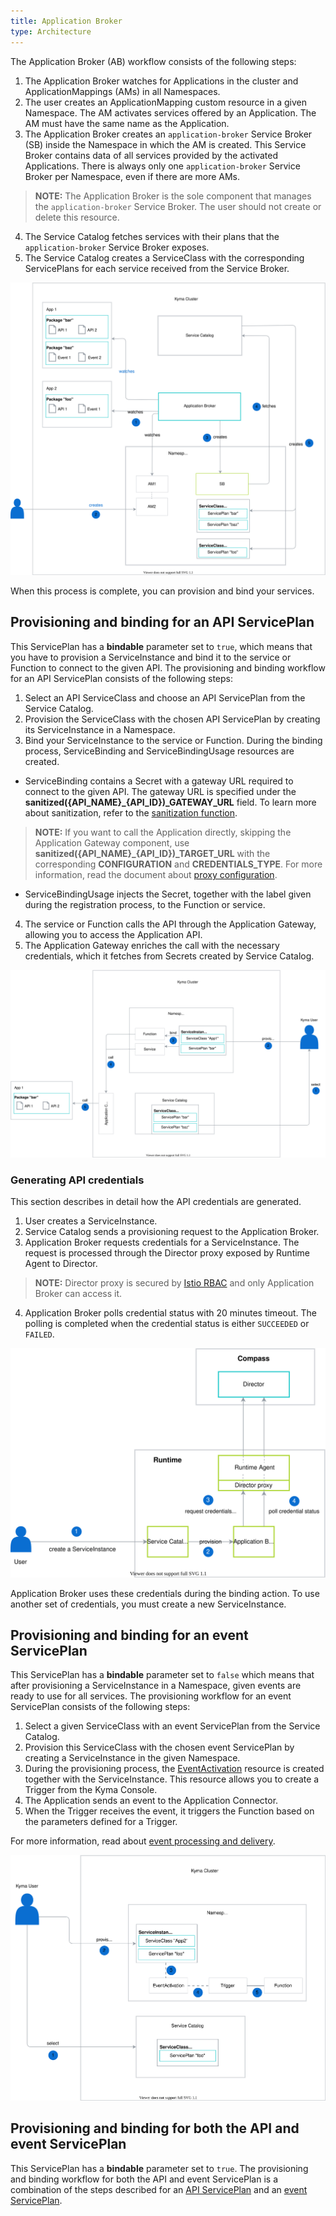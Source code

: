 ```yaml
---
title: Application Broker
type: Architecture
---
```


The Application Broker (AB) workflow consists of the following steps:

1. The Application Broker watches for Applications in the cluster and ApplicationMappings (AMs) in all Namespaces.
2. The user creates an ApplicationMapping custom resource in a given Namespace. The AM activates services offered by an Application. The AM must have the same name as the Application.
3. The Application Broker creates an `application-broker` Service Broker (SB) inside the Namespace in which the AM is created. This Service Broker contains data of all services provided by the activated Applications. There is always only one `application-broker` Service Broker per Namespace, even if there are more AMs.
>**NOTE:** The Application Broker is the sole component that manages the `application-broker` Service Broker. The user should not create or delete this resource.

4. The Service Catalog fetches services with their plans that the `application-broker` Service Broker exposes.
5. The Service Catalog creates a ServiceClass with the corresponding ServicePlans for each service received from the Service Broker.

![AB architecture](./assets/004-AB-architecture.svg)

When this process is complete, you can provision and bind your services.

## Provisioning and binding for an API ServicePlan

This ServicePlan has a **bindable** parameter set to `true`, which means that you have to provision a ServiceInstance and bind it to the service or Function to connect to the given API. The provisioning and binding workflow for an API ServicePlan consists of the following steps:

1. Select an API ServiceClass and choose an API ServicePlan from the Service Catalog.
2. Provision the ServiceClass with the chosen API ServicePlan by creating its ServiceInstance in a Namespace.
3. Bind your ServiceInstance to the service or Function. During the binding process, ServiceBinding and ServiceBindingUsage resources are created.
  * ServiceBinding contains a Secret with a gateway URL required to connect to the given API. The gateway URL is specified under the **sanitized({API\_NAME}_{API_ID})_GATEWAY_URL** field. To learn more about sanitization, refer to the [sanitization function](https://github.com/kyma-project/kyma/blob/master/components/application-broker/internal/broker/bind_creds_renderer.go#L109).
>**NOTE:** If you want to call the Application directly, skipping the Application Gateway component, use **sanitized({API\_NAME}_{API_ID})_TARGET_URL** with the corresponding **CONFIGURATION** and **CREDENTIALS_TYPE**. For more information, read the document about [proxy configuration](https://kyma-project.io/docs/components/application-connector#details-application-gateway-proxy-configuration).
  * ServiceBindingUsage injects the Secret, together with the label given during the registration process, to the Function or service.
4. The service or Function calls the API through the Application Gateway, allowing you to access the Application API.
5. The Application Gateway enriches the call with the necessary credentials, which it fetches from Secrets created by Service Catalog.

![API ServicePlan](./assets/005-AB-API-service-plan.svg)

### Generating API credentials

This section describes in detail how the API credentials are generated.

1. User creates a ServiceInstance.
2. Service Catalog sends a provisioning request to the Application Broker.
3. Application Broker requests credentials for a ServiceInstance. The request is processed through the Director proxy exposed by Runtime Agent to Director.
>**NOTE:** Director proxy is secured by [Istio RBAC](https://github.com/kyma-project/kyma/blob/master/resources/compass-runtime-agent/templates/istio-rbac.yaml) and only Application Broker can access it.

4. Application Broker polls credential status with 20 minutes timeout. The polling is completed when the credential status is either `SUCCEEDED` or `FAILED`.

![Credentials flow](./assets/api-credentials-flow.svg)

Application Broker uses these credentials during the binding action. To use another set of credentials, you must create a new ServiceInstance.

## Provisioning and binding for an event ServicePlan

This ServicePlan has a **bindable** parameter set to `false` which means that after provisioning a ServiceInstance in a Namespace, given events are ready to use for all services. The provisioning workflow for an event ServicePlan consists of the following steps:

1. Select a given ServiceClass with an event ServicePlan from the Service Catalog.
2. Provision this ServiceClass with the chosen event ServicePlan by creating a ServiceInstance in the given Namespace.
3. During the provisioning process, the [EventActivation](/components/application-connector/#custom-resource-event-activation) resource is created together with the ServiceInstance. This resource allows you to create a Trigger from the Kyma Console.
4. The Application sends an event to the Application Connector.
5. When the Trigger receives the event, it triggers the Function based on the parameters defined for a Trigger.

For more information, read about [event processing and delivery](/components/event-mesh/#details-event-processing-and-delivery).

![Event ServicePlan](./assets/006-AB-event-service-plan.svg)

## Provisioning and binding for both the API and event ServicePlan

This ServicePlan has a **bindable** parameter set to `true`.
The provisioning and binding workflow for both the API and event ServicePlan is a combination of the steps described for an [API ServicePlan](#architecture-the-application-broker-architecture-provisioning-and-binding-for-an-api-serviceplan) and an [event ServicePlan](#architecture-the-application-broker-architecture-provisioning-and-binding-for-an-event-serviceplan).
